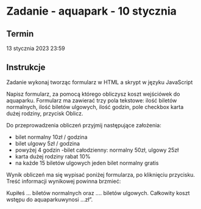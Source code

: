 # Zadanie - aquapark - 10 stycznia
## Termin
13 stycznia 2023 23:59
## Instrukcje
Zadanie wykonaj tworząc formularz w HTML a skrypt w języku JavaScript

Napisz formularz, za pomocą którego obliczysz koszt wejściówek do aquaparku. Formularz ma zawierać trzy pola tekstowe: ilość biletów normalnych, ilość biletów ulgowych, ilość godzin, pole checkbox karta dużej rodziny, przycisk Oblicz.

Do przeprowadzenia obliczeń przyjmij następujące założenia:
* bilet normalny 10zł / godzina
* bilet ulgowy 5zł / godzina
* powyżej 4 godzin -bilet całodzienny: normalny 50zł, ulgowy 25zł
* karta dużej rodziny rabat 10%
* na każde 15 biletów ulgowych jeden bilet normalny gratis

Wynik obliczeń ma się wypisać poniżej formularza, po kliknięciu przycisku. Treść informacji wynikowej powinna brzmieć:

Kupiłeś ... biletów normalnych oraz .... biletów ulgowych. Całkowity koszt wstępu do aquaparkuwynosi ...zł”.